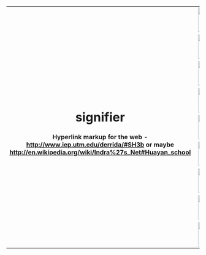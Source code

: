 <table border="0" cellpadding="0" cellspacing="0" width="100%">
<colgroup>
<col class="one">
<col class="two" align="right">
</colgroup>
<tr>
<th rowspan="9">
<h1>signifier</h1>

<p>Hyperlink markup for the web - 
<a href="http://www.iep.utm.edu/derrida/#SH3b">http://www.iep.utm.edu/derrida/#SH3b</a>
or maybe 
<a href="http://en.wikipedia.org/wiki/Indra%27s_Net#Huayan_school">http://en.wikipedia.org/wiki/Indra%27s_Net#Huayan_school</a>
</p>
</th>
<td>
<img src="https://github.com/silenter/signifier/raw/master/images/icon.png" width="96px" height="64px" align="right">
</td>
</tr>
<tr>
<td>
<img src="https://github.com/silenter/signifier/raw/master/images/icon.png" width="96px" height="64px" align="right">
</td>
</tr>
<tr>
<td>
<img src="https://github.com/silenter/signifier/raw/master/images/icon.png" width="96px" height="64px" align="right">
</td>
</tr>
<tr>
<td>
<img src="https://github.com/silenter/signifier/raw/master/images/icon.png" width="96px" height="64px" align="right">
</td>
</tr>
<tr>
<td>
<img src="https://github.com/silenter/signifier/raw/master/images/icon.png" width="96px" height="64px" align="right">
</td>
</tr>
<tr>
<td>
<img src="https://github.com/silenter/signifier/raw/master/images/icon.png" width="96px" height="64px" align="right">
</td>
</tr>
<tr>
<td>
<img src="https://github.com/silenter/signifier/raw/master/images/icon.png" width="96px" height="64px" align="right">
</td>
</tr>
<tr>
<td>
<img src="https://github.com/silenter/signifier/raw/master/images/icon.png" width="96px" height="64px" align="right">
</td>
</tr>
<tr>
<td>
<img src="https://github.com/silenter/signifier/raw/master/images/icon.png" width="96px" height="64px" align="right">
</td>
</tr>
</table>
